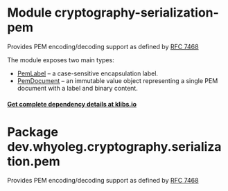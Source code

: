# Module cryptography-serialization-pem

Provides PEM encoding/decoding support as defined by [RFC 7468](https://datatracker.ietf.org/doc/html/rfc7468)

The module exposes two main types:

- [PemLabel][PemLabel] – a case-sensitive encapsulation label.
- [PemDocument][PemDocument] – an immutable value object representing a single PEM document with a label and binary content.

#### [Get complete dependency details at klibs.io](https://klibs.io/package/dev.whyoleg.cryptography/cryptography-serialization-pem)

[PemDocument]: https://whyoleg.github.io/cryptography-kotlin/api/cryptography-serialization-pem/dev.whyoleg.cryptography.serialization.pem/-pem-document/index.html

[PemLabel]: https://whyoleg.github.io/cryptography-kotlin/api/cryptography-serialization-pem/dev.whyoleg.cryptography.serialization.pem/-pem-label/index.html

# Package dev.whyoleg.cryptography.serialization.pem

Provides PEM encoding/decoding support as defined by [RFC 7468](https://datatracker.ietf.org/doc/html/rfc7468)
